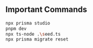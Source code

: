 ## Important Commands

```bash
npx prisma studio
pnpm dev
npx ts-node .\seed.ts
npx prisma migrate reset
```

